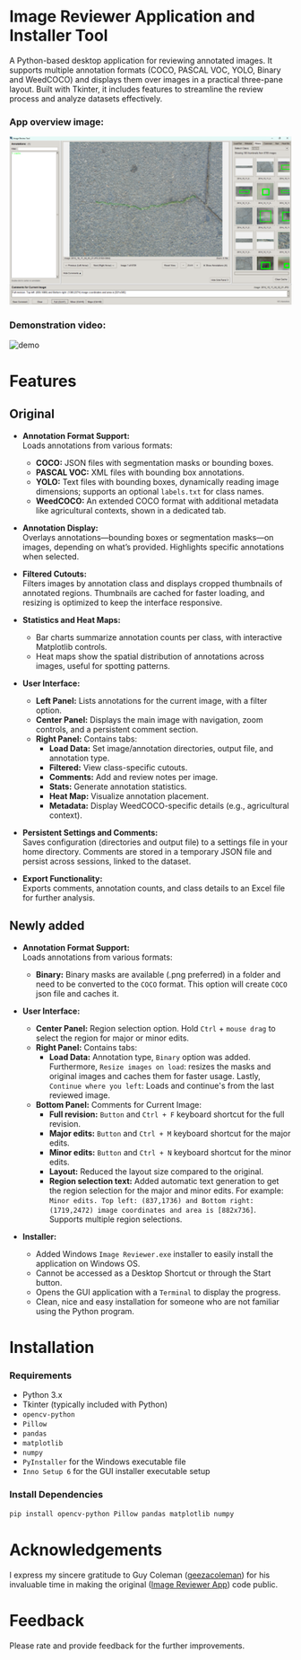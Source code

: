 # Image Reviewer Application and Installer Tool

A Python-based desktop application for reviewing annotated images. It supports multiple annotation formats (COCO, PASCAL VOC, YOLO, Binary and WeedCOCO) and displays them over images in a practical three-pane layout. Built with Tkinter, it includes features to streamline the review process and analyze datasets effectively.

### App overview image:
![image](assets/overview.png)

### Demonstration video:
![demo](assets/demo.gif)

# Features

## Original

- **Annotation Format Support:**  
  Loads annotations from various formats:
    - **COCO:** JSON files with segmentation masks or bounding boxes.
    - **PASCAL VOC:** XML files with bounding box annotations.
    - **YOLO:** Text files with bounding boxes, dynamically reading image dimensions; supports an optional `labels.txt`
      for class names.
    - **WeedCOCO:** An extended COCO format with additional metadata like agricultural contexts, shown in a dedicated
      tab.

- **Annotation Display:**  
  Overlays annotations—bounding boxes or segmentation masks—on images, depending on what’s provided. Highlights specific
  annotations when selected.

- **Filtered Cutouts:**  
  Filters images by annotation class and displays cropped thumbnails of annotated regions. Thumbnails are cached for
  faster loading, and resizing is optimized to keep the interface responsive.

- **Statistics and Heat Maps:**
    - Bar charts summarize annotation counts per class, with interactive Matplotlib controls.
    - Heat maps show the spatial distribution of annotations across images, useful for spotting patterns.

- **User Interface:**
    - **Left Panel:** Lists annotations for the current image, with a filter option.
    - **Center Panel:** Displays the main image with navigation, zoom controls, and a persistent comment section.
    - **Right Panel:** Contains tabs:
        - **Load Data:** Set image/annotation directories, output file, and annotation type.
        - **Filtered:** View class-specific cutouts.
        - **Comments:** Add and review notes per image.
        - **Stats:** Generate annotation statistics.
        - **Heat Map:** Visualize annotation placement.
        - **Metadata:** Display WeedCOCO-specific details (e.g., agricultural context).

- **Persistent Settings and Comments:**  
  Saves configuration (directories and output file) to a settings file in your home directory. Comments are stored in a
  temporary JSON file and persist across sessions, linked to the dataset.

- **Export Functionality:**  
  Exports comments, annotation counts, and class details to an Excel file for further analysis.

## Newly added

- **Annotation Format Support:**  
  Loads annotations from various formats:
    - **Binary:** Binary masks are available (.png preferred) in a folder and need to be converted to the `COCO` format. This option will create `COCO` json file and caches it.
 
- **User Interface:**
    - **Center Panel:** Region selection option. Hold `Ctrl` + `mouse drag` to select the region for major or minor edits.
    - **Right Panel:** Contains tabs:
        - **Load Data:** Annotation type, `Binary` option was added. Furthermore, `Resize images on load`: resizes the masks and original images and caches them for faster usage. Lastly, `Continue where you left`: Loads and continue's from the last reviewed image.     
    - **Bottom Panel:** Comments for Current Image:
        - **Full revision:** `Button` and  `Ctrl + F` keyboard shortcut for the full revision.
        - **Major edits:** `Button` and  `Ctrl + M` keyboard shortcut for the major edits.
        - **Minor edits:** `Button` and  `Ctrl + N` keyboard shortcut for the minor edits.
        - **Layout:** Reduced the layout size compared to the original.
        - **Region selection text:** Added automatic text generation to get the region selection for the major and minor edits. For example: `Minor edits. Top left: (837,1736) and Bottom right: (1719,2472) image coordinates and area is [882x736]`. Supports multiple region selections.
     
- **Installer:**
    - Added Windows `Image Reviewer.exe` installer to easily install the application on Windows OS.
    - Cannot be accessed as a Desktop Shortcut or through the Start button.
    - Opens the GUI application with a `Terminal` to display the progress.
    - Clean, nice and easy installation for someone who are not familiar using the Python program.

# Installation

### Requirements

- Python 3.x
- Tkinter (typically included with Python)
- `opencv-python`
- `Pillow`
- `pandas`
- `matplotlib`
- `numpy`
- `PyInstaller` for the Windows executable file
- `Inno Setup 6` for the GUI installer executable setup

### Install Dependencies

```bash
pip install opencv-python Pillow pandas matplotlib numpy
```

# Acknowledgements
I express my sincere gratitude to Guy Coleman ([geezacoleman](https://github.com/geezacoleman)) for his invaluable time in making the original ([Image Reviewer App](https://github.com/geezacoleman/ImageReviewer)) code public.

# Feedback
Please rate and provide feedback for the further improvements.
